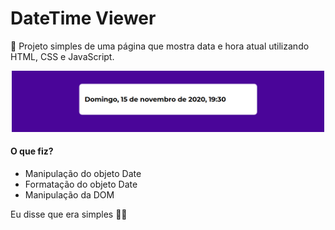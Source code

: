 # DateTime Viewer
📅 Projeto simples de uma página que mostra data e hora atual utilizando HTML, CSS e JavaScript.

<p align="center">
  <img src="./assets/img/valid.png" width="500px">
</p>

#### O que fiz?
- Manipulação do objeto Date
- Formatação do objeto Date
- Manipulação da DOM

Eu disse que era simples 🤷🏽
